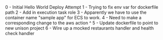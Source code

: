 0 - Initial Hello World Deploy Attempt
1 - Trying to fix env var for dockerfile path
2 - Add in execution task role
3 - Apparently we have to use the container name "sample app" for ECS to work.
4 - Need to make a corresponding change to the aws action ^
5 - Update dockerfile to point to new unison project
6 - Wire up a mocked restaurants handler and health check handler